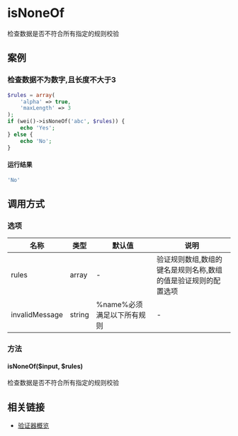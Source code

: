 isNoneOf
========

检查数据是否不符合所有指定的规则校验

案例
----

### 检查数据不为数字,且长度不大于3
```php
$rules = array(
    'alpha' => true,
    'maxLength' => 3
);
if (wei()->isNoneOf('abc', $rules)) {
    echo 'Yes';
} else {
    echo 'No';
}
```

#### 运行结果
```php
'No'
```

调用方式
--------

### 选项

| 名称                | 类型    | 默认值                             | 说明                                                           |
|---------------------|---------|------------------------------------|----------------------------------------------------------------|
| rules               | array   | -                                  | 验证规则数组,数组的键名是规则名称,数组的值是验证规则的配置选项 |
| invalidMessage      | string  | %name%必须满足以下所有规则         | -                                                              |

### 方法

####  isNoneOf($input, $rules)
检查数据是否不符合所有指定的规则校验

相关链接
--------

* [验证器概览](../book/validators.md)